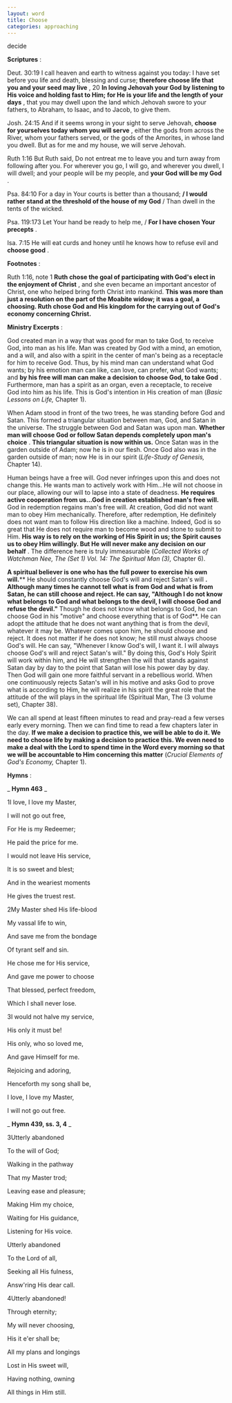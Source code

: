 ```yaml
---
layout: word
title: Choose
categories: approaching
---
```


decide

**Scriptures** :

Deut. 30:19 I call heaven and earth to witness against you today: I have set before you life and death, blessing and curse; **therefore choose life that you and your seed may live** , 20 **In loving Jehovah your God by listening to His voice and holding fast to Him; for He is your life and the length of your days** , that you may dwell upon the land which Jehovah swore to your fathers, to Abraham, to Isaac, and to Jacob, to give them.

Josh. 24:15 And if it seems wrong in your sight to serve Jehovah, **choose for yourselves today whom you will serve** , either the gods from across the River, whom your fathers served, or the gods of the Amorites, in whose land you dwell. But as for me and my house, we will serve Jehovah.

Ruth 1:16 But Ruth said, Do not entreat me to leave you and turn away from following after you. For wherever you go, I will go, and wherever you dwell, I will dwell; and your people will be my people, and **your God will be my God** .

Psa. 84:10 For a day in Your courts is better than a thousand; **/ I would rather stand at the threshold of the house of my God** / Than dwell in the tents of the wicked.

Psa. 119:173 Let Your hand be ready to help me, / **For I have chosen Your precepts** .

Isa. 7:15 He will eat curds and honey until he knows how to refuse evil and **choose good** .

**Footnotes** :

Ruth 1:16, note 1 **Ruth chose the goal of participating with God's elect in the enjoyment of Christ** , and she even became an important ancestor of Christ, one who helped bring forth Christ into mankind. **This was more than just a resolution on the part of the Moabite widow; it was a goal, a choosing. Ruth chose God and His kingdom for the carrying out of God's economy concerning Christ.**

**Ministry Excerpts** :

God created man in a way that was good for man to take God, to receive God, into man as his life. Man was created by God with a mind, an emotion, and a will, and also with a spirit in the center of man's being as a receptacle for him to receive God. Thus, by his mind man can understand what God wants; by his emotion man can like, can love, can prefer, what God wants; and **by his free will man can make a decision to choose God, to take God** . Furthermore, man has a spirit as an organ, even a receptacle, to receive God into him as his life. This is God's intention in His creation of man (_Basic Lessons on Life,_ Chapter 1).

When Adam stood in front of the two trees, he was standing before God and Satan. This formed a triangular situation between man, God, and Satan in the universe. The struggle between God and Satan was upon man. **Whether man will choose God or follow Satan depends completely upon man's choice** . **This triangular situation is now within us.** Once Satan was in the garden outside of Adam; now he is in our flesh. Once God also was in the garden outside of man; now He is in our spirit (_Life-Study of Genesis,_ Chapter 14).

Human beings have a free will. God never infringes upon this and does not change this. He wants man to actively work with Him…He will not choose in our place, allowing our will to lapse into a state of deadness. **He requires active cooperation from us…God in creation established man's free will.** God in redemption regains man's free will. At creation, God did not want man to obey Him mechanically. Therefore, after redemption, He definitely does not want man to follow His direction like a machine. Indeed, God is so great that He does not require man to become wood and stone to submit to Him. **His way is to rely on the working of His Spirit in us; the Spirit causes us to obey Him willingly. But He will never make any decision on our behalf** . The difference here is truly immeasurable (_Collected Works of Watchman Nee, The (Set 1) Vol. 14: The Spiritual Man (3),_ Chapter 6).

**A spiritual believer is one who has the full power to exercise his own will.**** He should constantly choose God's will and reject Satan's will **. Although many times he cannot tell what is from God and what is from Satan, he can still choose and reject. He can say, "Although I do not know what belongs to God and what belongs to the devil, I will choose God and refuse the devil."** Though he does not know what belongs to God, he can choose God in his "motive" and choose everything that is of God**. He can adopt the attitude that he does not want anything that is from the devil, whatever it may be. Whatever comes upon him, he should choose and reject. It does not matter if he does not know; he still must always choose God's will. He can say, "Whenever I know God's will, I want it. I will always choose God's will and reject Satan's will." By doing this, God's Holy Spirit will work within him, and He will strengthen the will that stands against Satan day by day to the point that Satan will lose his power day by day. Then God will gain one more faithful servant in a rebellious world. When one continuously rejects Satan's will in his motive and asks God to prove what is according to Him, he will realize in his spirit the great role that the attitude of the will plays in the spiritual life (Spiritual Man, The (3 volume set), Chapter 38).

We can all spend at least fifteen minutes to read and pray-read a few verses early every morning. Then we can find time to read a few chapters later in the day. **If we make a decision to practice this, we will be able to do it. We need to choose life by making a decision to practice this. We even need to make a deal with the Lord to spend time in the Word every morning so that we will be accountable to Him concerning this matter** (_Crucial Elements of God's Economy,_ Chapter 1).

**Hymns** :

_ **Hymn 463** _

1I love, I love my Master,

I will not go out free,

For He is my Redeemer;

He paid the price for me.

I would not leave His service,

It is so sweet and blest;

And in the weariest moments

He gives the truest rest.

2My Master shed His life-blood

My vassal life to win,

And save me from the bondage

Of tyrant self and sin.

He chose me for His service,

And gave me power to choose

That blessed, perfect freedom,

Which I shall never lose.

3I would not halve my service,

His only it must be!

His only, who so loved me,

And gave Himself for me.

Rejoicing and adoring,

Henceforth my song shall be,

I love, I love my Master,

I will not go out free.

_ **Hymn 439, ss. 3, 4** _

3Utterly abandoned

To the will of God;

Walking in the pathway

That my Master trod;

Leaving ease and pleasure;

Making Him my choice,

Waiting for His guidance,

Listening for His voice.

Utterly abandoned

To the Lord of all,

Seeking all His fulness,

Answ'ring His dear call.

4Utterly abandoned!

Through eternity;

My will never choosing,

His it e'er shall be;

All my plans and longings

Lost in His sweet will,

Having nothing, owning

All things in Him still.
